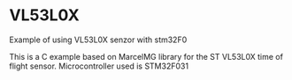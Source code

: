 # VL53L0X
 Example of using VL53L0X senzor with stm32F0

This is a C example based on MarcelMG library for the ST VL53L0X time of flight sensor. 
Microcontroller used is STM32F031